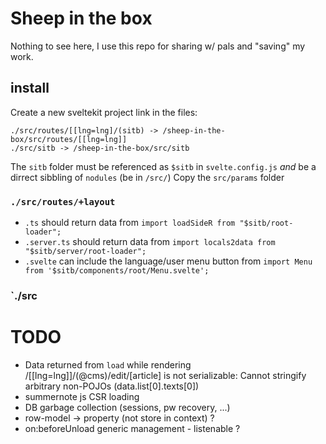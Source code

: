 # Sheep in the box

Nothing to see here, I use this repo for sharing w/ pals and "saving" my work.

## install

Create a new sveltekit project
link in the files:
```
./src/routes/[[lng=lng]/(sitb) -> /sheep-in-the-box/src/routes/[[lng=lng]]
./src/sitb -> /sheep-in-the-box/src/sitb

```
The `sitb` folder must be referenced as `$sitb` in `svelte.config.js` *and* be a dirrect sibbling of `nodules` (be in `/src/`)
Copy the `src/params` folder

### `./src/routes/+layout`
- `.ts` should return data from `import loadSideR from "$sitb/root-loader";`
- `.server.ts` should return data from `import locals2data from "$sitb/server/root-loader";`
- `.svelte` can include the language/user menu button from `import Menu from '$sitb/components/root/Menu.svelte';`

### `./src
# TODO

- Data returned from `load` while rendering /[[lng=lng]]/(@cms)/edit/[article] is not serializable: Cannot stringify arbitrary non-POJOs (data.list[0].texts[0])
- summernote js CSR loading
- DB garbage collection (sessions, pw recovery, ...)
- row-model -> property (not store in context) ?
- on:beforeUnload generic management - listenable ?